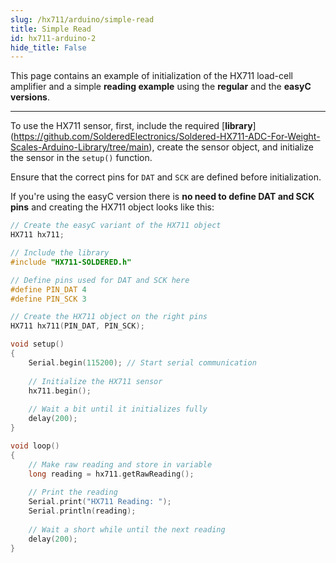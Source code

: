 ```yaml
---
slug: /hx711/arduino/simple-read
title: Simple Read
id: hx711-arduino-2
hide_title: False
---
```


This page contains an example of initialization of the HX711 load-cell amplifier and a simple **reading example** using the **regular** and the **easyC versions**.

---

To use the HX711 sensor, first, include the required [**library**] (https://github.com/SolderedElectronics/Soldered-HX711-ADC-For-Weight-Scales-Arduino-Library/tree/main), create the sensor object, and initialize the sensor in the `setup()` function.

<WarningBox>Ensure that the correct pins for `DAT` and `SCK` are defined before initialization. </WarningBox>

<InfoBox>

If you're using the easyC version there is **no need to define DAT and SCK pins** and creating the HX711 object looks like this:

```cpp
// Create the easyC variant of the HX711 object
HX711 hx711;
```

</InfoBox>

```cpp
// Include the library
#include "HX711-SOLDERED.h"

// Define pins used for DAT and SCK here
#define PIN_DAT 4
#define PIN_SCK 3

// Create the HX711 object on the right pins
HX711 hx711(PIN_DAT, PIN_SCK);

void setup()
{
    Serial.begin(115200); // Start serial communication
    
    // Initialize the HX711 sensor
    hx711.begin();
    
    // Wait a bit until it initializes fully
    delay(200);
}

void loop()
{
    // Make raw reading and store in variable
    long reading = hx711.getRawReading();
    
    // Print the reading
    Serial.print("HX711 Reading: ");
    Serial.println(reading);
    
    // Wait a short while until the next reading
    delay(200);
}
```

<FunctionDocumentation functionName="hx711.begin()" description="Initializes the HX711 load-cell amplifier, setting up communication and verifying its presence." returnDescription="None." parameters={[]} />

<FunctionDocumentation functionName="hx711.getRawReading()" 
                        description="Reads raw data from the HX711 load-cell amplifier and returns the raw 32-bit value, representing the weight or force applied to the load cell. It handles both native communication and easyC communication methods."
                        returnDescription="A 32-bit signed long representing the raw reading from the load cell."
                        parameters={[]} />

<CenteredImage src="/img/hx711/hx711_simpleread.png" alt="Serial Monitor" caption="HX711 Sensor Serial Monitor output"/>

<QuickLink 
  title="simpleRead.ino" 
  description="Example file for using the HX711 Sensor"
  url="https://github.com/SolderedElectronics/Soldered-HX711-ADC-For-Weight-Scales-Arduino-Library/blob/main/examples/simpleRead/simpleRead.ino" 
/>

<QuickLink 
  title="easyCExample.ino" 
  description="Example file for using the easyC HX711 Sensor"
  url="https://github.com/SolderedElectronics/Soldered-HX711-ADC-For-Weight-Scales-Arduino-Library/blob/main/examples/easyCExample/easyCExample.ino" 
/>